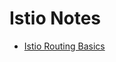 # Istio Notes

* [Istio Routing Basics](https://medium.com/google-cloud/istio-routing-basics-14feab3c040e)